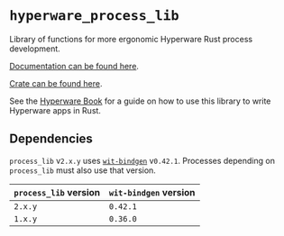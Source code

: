 # `hyperware_process_lib`

Library of functions for more ergonomic Hyperware Rust process development.

[Documentation can be found here](https://docs.rs/hyperware_process_lib).

[Crate can be found here](https://crates.io/crates/hyperware_process_lib).

See the [Hyperware Book](https://book.hyperware.ai) for a guide on how to use this library to write Hyperware apps in Rust.

## Dependencies

`process_lib` v`2.x.y` uses [`wit-bindgen`](https://github.com/bytecodealliance/wit-bindgen) v`0.42.1`.
Processes depending on `process_lib` must also use that version.

`process_lib` version | `wit-bindgen` version
--------------------- | ---------------------
`2.x.y`               | `0.42.1`
`1.x.y`               | `0.36.0`
